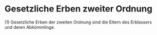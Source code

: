 # Gesetzliche Erben zweiter Ordnung

(1) Gesetzliche Erben der zweiten Ordnung sind die Eltern des Erblassers und deren Abkömmlinge.